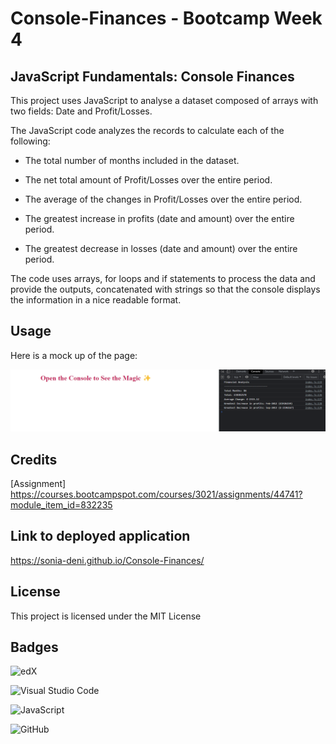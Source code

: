 # Console-Finances - Bootcamp Week 4

## JavaScript Fundamentals: Console Finances

This project uses JavaScript to analyse a dataset composed of arrays with two fields: Date and Profit/Losses.

The JavaScript code analyzes the records to calculate each of the following:

- The total number of months included in the dataset.

- The net total amount of Profit/Losses over the entire period.

- The average of the changes in Profit/Losses over the entire period.

- The greatest increase in profits (date and amount) over the entire period.

- The greatest decrease in losses (date and amount) over the entire period.

The code uses arrays, for loops and if statements to process the data and provide the outputs, concatenated with strings so that the console displays the information in a nice readable format.

## Usage

Here is a mock up of the page:

![screenshot of console window](./screenshot.png)

## Credits

[Assignment] https://courses.bootcampspot.com/courses/3021/assignments/44741?module_item_id=832235


## Link to deployed application

https://sonia-deni.github.io/Console-Finances/

## License

This project is licensed under the MIT License

## Badges

![edX](https://img.shields.io/badge/edX-%2302262B.svg?style=for-the-badge&logo=edX&logoColor=white)

![Visual Studio Code](https://img.shields.io/badge/Visual%20Studio%20Code-0078d7.svg?style=for-the-badge&logo=visual-studio-code&logoColor=white)

![JavaScript](https://img.shields.io/badge/javascript-%23323330.svg?style=for-the-badge&logo=javascript&logoColor=%23F7DF1E)

![GitHub](https://img.shields.io/badge/github-%23121011.svg?style=for-the-badge&logo=github&logoColor=white)